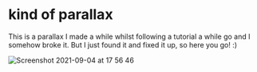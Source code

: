 <h1>kind of parallax</h1>

This is a parallax I made a while whilst following a tutorial a while go and I somehow broke it. But I just found it and fixed it up, so here you go! :)

![Screenshot 2021-09-04 at 17 56 46](https://user-images.githubusercontent.com/77097223/132102537-dc22e1f1-c0e6-4b61-a5b7-90c13e0addb7.png)

